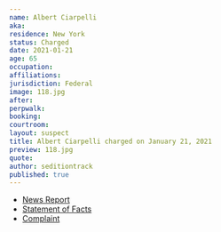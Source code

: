 ```yaml
---
name: Albert Ciarpelli
aka:
residence: New York
status: Charged
date: 2021-01-21
age: 65
occupation:
affiliations:
jurisdiction: Federal
image: 118.jpg
after:
perpwalk:
booking:
courtroom:
layout: suspect
title: Albert Ciarpelli charged on January 21, 2021
preview: 118.jpg
quote:
author: seditiontrack
published: true
---
```


- [News Report](https://www.syracuse.com/crime/2021/01/syracuse-man-charged-in-dc-riots-called-time-inside-the-capitol-a-little-adventure.html)
- [Statement of Facts](https://www.justice.gov/opa/page/file/1353446/download)
- [Complaint](https://www.justice.gov/opa/page/file/1353441/download)
